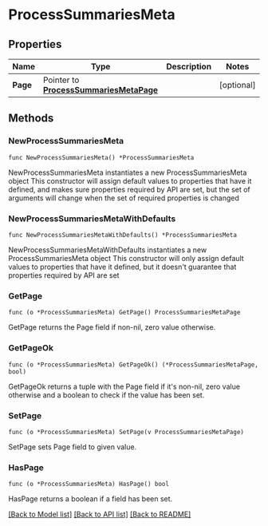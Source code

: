 # ProcessSummariesMeta

## Properties

Name | Type | Description | Notes
------------ | ------------- | ------------- | -------------
**Page** | Pointer to [**ProcessSummariesMetaPage**](ProcessSummariesMetaPage.md) |  | [optional] 

## Methods

### NewProcessSummariesMeta

`func NewProcessSummariesMeta() *ProcessSummariesMeta`

NewProcessSummariesMeta instantiates a new ProcessSummariesMeta object
This constructor will assign default values to properties that have it defined,
and makes sure properties required by API are set, but the set of arguments
will change when the set of required properties is changed

### NewProcessSummariesMetaWithDefaults

`func NewProcessSummariesMetaWithDefaults() *ProcessSummariesMeta`

NewProcessSummariesMetaWithDefaults instantiates a new ProcessSummariesMeta object
This constructor will only assign default values to properties that have it defined,
but it doesn't guarantee that properties required by API are set

### GetPage

`func (o *ProcessSummariesMeta) GetPage() ProcessSummariesMetaPage`

GetPage returns the Page field if non-nil, zero value otherwise.

### GetPageOk

`func (o *ProcessSummariesMeta) GetPageOk() (*ProcessSummariesMetaPage, bool)`

GetPageOk returns a tuple with the Page field if it's non-nil, zero value otherwise
and a boolean to check if the value has been set.

### SetPage

`func (o *ProcessSummariesMeta) SetPage(v ProcessSummariesMetaPage)`

SetPage sets Page field to given value.

### HasPage

`func (o *ProcessSummariesMeta) HasPage() bool`

HasPage returns a boolean if a field has been set.


[[Back to Model list]](../README.md#documentation-for-models) [[Back to API list]](../README.md#documentation-for-api-endpoints) [[Back to README]](../README.md)


